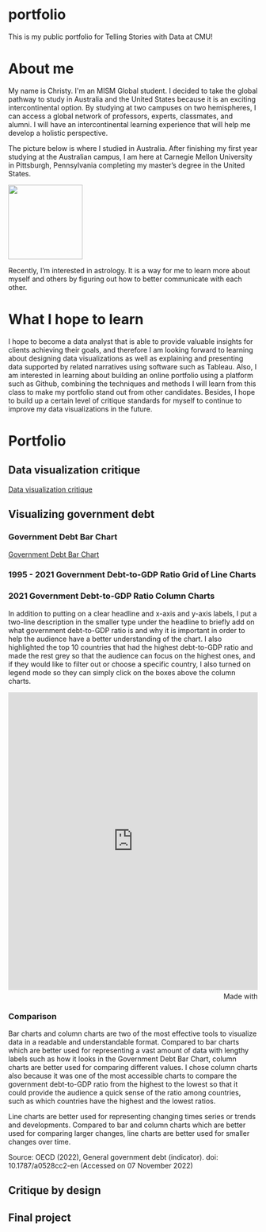 # portfolio
This is my public portfolio for Telling Stories with Data at CMU!

# About me
My name is Christy. I'm an MISM Global student. I decided to take the global pathway to study in Australia and the United States because it is an exciting intercontinental option. By studying at two campuses on two hemispheres, I can access a global network of professors, experts, classmates, and alumni. I will have an intercontinental learning experience that will help me develop a holistic perspective. 

The picture below is where I studied in Australia. After finishing my first year studying at the Australian campus, I am here at Carnegie Mellon University in Pittsburgh, Pennsylvania completing my master’s degree in the United States.

<img src="https://user-images.githubusercontent.com/116990977/198948699-526a6296-aaad-4cdb-a821-0366421dc592.jpg" width="150"/>

Recently, I’m interested in astrology. It is a way for me to learn more about myself and others by figuring out how to better communicate with each other. 

# What I hope to learn
I hope to become a data analyst that is able to provide valuable insights for clients achieving their goals, and therefore I am looking forward to learning about designing data visualizations as well as explaining and presenting data supported by related narratives using software such as Tableau. Also, I am interested in learning about building an online portfolio using a platform such as Github, combining the techniques and methods I will learn from this class to make my portfolio stand out from other candidates. Besides, I hope to build up a certain level of critique standards for myself to continue to improve my data visualizations in the future. 

# Portfolio
## Data visualization critique 
[Data visualization critique](https://docs.google.com/spreadsheets/d/1m4KejSpVYsY0bVbTuGnZ5IqE1TTPp8nr/edit?usp=sharing&ouid=113615484674101933870&rtpof=true&sd=true)

## Visualizing government debt
### Government Debt Bar Chart
[Government Debt Bar Chart](/dataviz2.md)

### 1995 - 2021 Government Debt-to-GDP Ratio Grid of Line Charts
<div class="flourish-embed flourish-chart" data-src="visualisation/11731734"><script src="https://public.flourish.studio/resources/embed.js"></script></div>

### 2021 Government Debt-to-GDP Ratio Column Charts
In addition to putting on a clear headline and x-axis and y-axis labels, I put a two-line description in the smaller type under the headline to briefly add on what government debt-to-GDP ratio is and why it is important in order to help the audience have a better understanding of the chart. I also highlighted the top 10 countries that had the highest debt-to-GDP ratio and made the rest grey so that the audience can focus on the highest ones, and if they would like to filter out or choose a specific country, I also turned on legend mode so they can simply click on the boxes above the column charts.

<iframe src='https://flo.uri.sh/visualisation/11733612/embed' title='Interactive or visual content' class='flourish-embed-iframe' frameborder='0' scrolling='no' style='width:100%;height:600px;' sandbox='allow-same-origin allow-forms allow-scripts allow-downloads allow-popups allow-popups-to-escape-sandbox allow-top-navigation-by-user-activation'></iframe><div style='width:100%!;margin-top:4px!important;text-align:right!important;'><a class='flourish-credit' href='https://public.flourish.studio/visualisation/11733612/?utm_source=embed&utm_campaign=visualisation/11733612' target='_top' style='text-decoration:none!important'><img alt='Made with Flourish' src='https://public.flourish.studio/resources/made_with_flourish.svg' style='width:105px!important;height:16px!important;border:none!important;margin:0!important;'> </a></div>

### Comparison
Bar charts and column charts are two of the most effective tools to visualize data in a readable and understandable format. Compared to bar charts which are better used for representing a vast amount of data with lengthy labels such as how it looks in the Government Debt Bar Chart, column charts are better used for comparing different values. I chose column charts also because it was one of the most accessible charts to compare the government debt-to-GDP ratio from the highest to the lowest so that it could provide the audience a quick sense of the ratio among countries, such as which countries have the highest and the lowest ratios. 

Line charts are better used for representing changing times series or trends and developments. Compared to bar and column charts which are better used for comparing larger changes, line charts are better used for smaller changes over time.

Source: OECD (2022), General government debt (indicator). doi: 10.1787/a0528cc2-en (Accessed on 07 November 2022)

## Critique by design

## Final project
